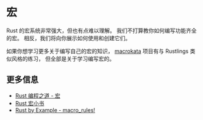# 宏

Rust 的宏系统非常强大，但也有点难以理解。
我们不打算教你如何编写功能齐全的宏。
相反，我们将向你展示如何使用和创建它们。

如果你想学习更多关于编写自己的宏的知识，
[macrokata](https://github.com/tfpk/macrokata) 项目有与 Rustlings 类似风格的练习，
但全部是关于学习编写宏的。

## 更多信息

- [Rust 编程之道 - 宏](https://doc.rust-lang.org/book/ch20-05-macros.html)
- [Rust 宏小书](https://veykril.github.io/tlborm/)
- [Rust by Example - macro_rules!](https://doc.rust-lang.org/rust-by-example/macros.html)